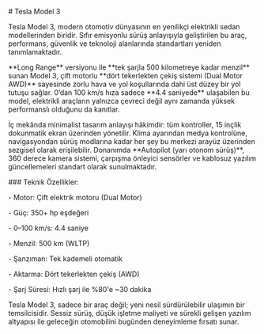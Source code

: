 \# Tesla Model 3



Tesla Model 3, modern otomotiv dünyasının en yenilikçi elektrikli sedan modellerinden biridir. Sıfır emisyonlu sürüş anlayışıyla geliştirilen bu araç, performans, güvenlik ve teknoloji alanlarında standartları yeniden tanımlamaktadır.



\*\*Long Range\*\* versiyonu ile \*\*tek şarjla 500 kilometreye kadar menzil\*\* sunan Model 3, çift motorlu \*\*dört tekerlekten çekiş sistemi (Dual Motor AWD)\*\* sayesinde zorlu hava ve yol koşullarında dahi üst düzey bir yol tutuşu sağlar. 0’dan 100 km/s hıza sadece \*\*4.4 saniyede\*\* ulaşabilen bu model, elektrikli araçların yalnızca çevreci değil aynı zamanda yüksek performanslı olduğunu da kanıtlar.



İç mekânda minimalist tasarım anlayışı hâkimdir: tüm kontroller, 15 inçlik dokunmatik ekran üzerinden yönetilir. Klima ayarından medya kontrolüne, navigasyondan sürüş modlarına kadar her şey bu merkezi arayüz üzerinden sezgisel olarak erişilebilir. Donanımda \*\*Autopilot (yarı otonom sürüş)\*\*, 360 derece kamera sistemi, çarpışma önleyici sensörler ve kablosuz yazılım güncellemeleri standart olarak sunulmaktadır.



\### Teknik Özellikler:

\- Motor: Çift elektrik motoru (Dual Motor)  

\- Güç: 350+ hp eşdeğeri  

\- 0–100 km/s: 4.4 saniye  

\- Menzil: 500 km (WLTP)  

\- Şanzıman: Tek kademeli otomatik  

\- Aktarma: Dört tekerlekten çekiş (AWD)  

\- Şarj Süresi: Hızlı şarj ile %80'e ~30 dakika



Tesla Model 3, sadece bir araç değil; yeni nesil sürdürülebilir ulaşımın bir temsilcisidir. Sessiz sürüş, düşük işletme maliyeti ve sürekli gelişen yazılım altyapısı ile geleceğin otomobilini bugünden deneyimleme fırsatı sunar.



